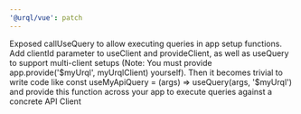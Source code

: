 ```yaml
---
'@urql/vue': patch
---
```


Exposed callUseQuery to allow executing queries in app setup functions.
Add clientId parameter to useClient and provideClient, as well as useQuery to support multi-client setups (Note: You must provide app.provide('\$myUrql', myUrqlClient) yourself).
Then it becomes trivial to write code like const useMyApiQuery = (args) => useQuery(args, '$myUrql') and provide this function across your app to execute queries against a concrete API Client
